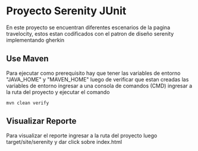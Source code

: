 # Proyecto Serenity JUnit

En este proyecto se encuentran diferentes escenarios de la pagina travelocity, estos estan codificados con el patron de diseño serenity implementando  gherkin


## Use Maven

Para ejecutar como prerequisito hay que tener las variables de entorno "JAVA_HOME" y "MAVEN_HOME" luego de verificar que estan creadas las variables de entorno ingresar a una consola de comandos (CMD) ingresar a la ruta del proyecto y ejecutar el comando

    mvn clean verify


## Visualizar Reporte
Para visualizar el reporte ingresar a la ruta del proyecto luego target/site/serenity y dar click sobre index.html

